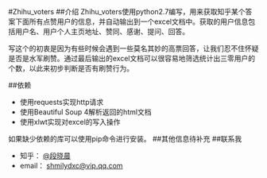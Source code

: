 #Zhihu_voters
##介绍
Zhihu_voters使用python2.7编写，用来获取知乎某个答案下面所有点赞用户的信息，并自动输出到一个excel文档中。获取的用户信息包括用户名、用户个人主页地址、赞同、感谢、提问、回答。

写这个的初衷是因为有些时候会遇到一些莫名其妙的高票回答，让我们忍不住怀疑是否是水军刷赞。通过最后输出的excel文档可以很容易地筛选统计出三零用户的个数，以此来初步判断是否有刷赞行为。

##依赖
* 使用requests实现http请求
* 使用Beautiful Soup 4解析返回的html文档
* 使用xlwt实现对excel的写入操作

如果缺少依赖的库可以使用pip命令进行安装。
##其他信息待补充
##联系我
* 知乎： [@段晓晨](http://www.zhihu.com/people/loveQt)
* email： [shmilydxc@vip.qq.com](mailto:shmilydxc@vip.qq.com)

